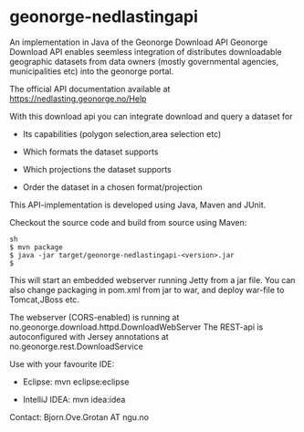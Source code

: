 # geonorge-nedlastingapi

An implementation in Java of the Geonorge Download API 
Geonorge Download API enables seemless integration of distributes downloadable geographic datasets
from data owners (mostly governmental agencies, municipalities etc) into the geonorge portal.

The official API documentation available at https://nedlasting.geonorge.no/Help



With this download api you can integrate download and query a dataset for
  
  - Its capabilities (polygon selection,area selection etc)
  
  - Which formats the dataset supports
  
  - Which projections the dataset supports
  
  - Order the dataset in a chosen format/projection


This API-implementation is developed using Java, Maven and JUnit.

Checkout the source code and build from source using Maven:
```
sh
$ mvn package 
$ java -jar target/geonorge-nedlastingapi-<version>.jar
$ 
```


This will start an embedded webserver running Jetty from a jar file. 
You can also change packaging in pom.xml from jar to war, and deploy war-file to Tomcat,JBoss etc.

The webserver (CORS-enabled) is running at no.geonorge.download.httpd.DownloadWebServer
The REST-api is autoconfigured with Jersey annotations at no.geonorge.rest.DownloadService



Use with your favourite IDE:

- Eclipse: mvn eclipse:eclipse

- IntelliJ IDEA: mvn idea:idea






Contact: Bjorn.Ove.Grotan AT ngu.no
